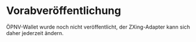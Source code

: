 # Vorabveröffentlichung

ÖPNV-Wallet wurde noch nicht veröffentlicht, der ZXing-Adapter kann sich daher jederzeit ändern.
